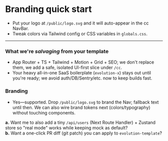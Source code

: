 # Branding quick start
- Put your logo at `/public/logo.svg` and it will auto-appear in the cc NavBar.
- Tweak colors via Tailwind config or CSS variables in `globals.css`.


---

### What we're *salvaging* from your template
- App Router + TS + Tailwind + Motion + Grid + SEO; we don't replace them, we add a safe, isolated UI-first slice under `/cc`.
- Your heavy all-in-one SaaS boilerplate (`evolution-x`) stays out until you're ready; we avoid auth/DB/Sentry/etc. now to keep builds fast.

### Branding
- Yes—supported. Drop `/public/logo.svg` to brand the Nav; fallback text until then. We can also wire brand tokens next (colors/typography) without touching components.

**a.** Want me to also add a tiny `/api/users` (Next Route Handler) + Zustand store so "real mode" works while keeping mock as default?  
**b.** Want a one-click PR diff (git patch) you can apply to `evolution-template`?